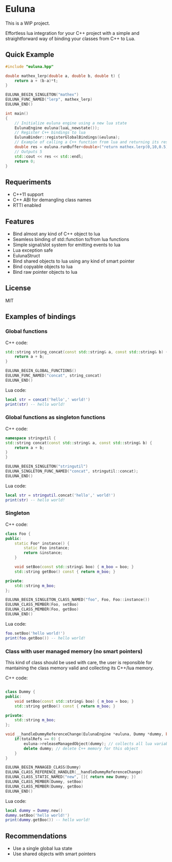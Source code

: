 Euluna
======

This is a WIP project.

Effortless lua integration for your C++ project with a simple
and straightforward way of binding your classes from C++ to Lua.

Quick Example
--------------------

```cpp
#include "euluna.hpp"

double mathex_lerp(double a, double b, double t) {
    return a + (b-a)*t;
}

EULUNA_BEGIN_SINGLETON("mathex")
EULUNA_FUNC_NAMED("lerp", mathex_lerp)
EULUNA_END()

int main()
{
    // Initialize euluna engine using a new lua state
    EulunaEngine euluna(luaL_newstate());
    // Register C++ bindings to lua
    EulunaBinder::registerGlobalBindings(&euluna);
    // Example of calling a C++ function from lua and returning its result back to C++
    double res = euluna.runBuffer<double>("return mathex.lerp(0,10,0.5)");
    // Outputs 5
    std::cout << res << std::endl;
    return 0;
}
```

Requeriments
------------------

- C++11 support
- C++ ABI for demangling class names
- RTTI enabled

Features
-----------

- Bind almost any kind of C++ object to lua
- Seamless binding of std::function to/from lua functions
- Simple signal/slot system for emitting events to lua
- Lua exception safe
- EulunaStruct
- Bind shared objects to lua using any kind of smart pointer
- Bind copyable objects to lua
- Bind raw pointer objects to lua

License
---------
MIT

Examples of bindings
----------------------------

### Global functions

C++ code:
```cpp
std::string string_concat(const std::string& a, const std::string& b) {
    return a + b;
}

EULUNA_BEGIN_GLOBAL_FUNCTIONS()
EULUNA_FUNC_NAMED("concat", string_concat)
EULUNA_END()
```

Lua code:
```lua
local str = concat('hello',' world!')
print(str) -- hello world!
```

### Global functions as singleton functions

C++ code:
```C++
namespace stringutil {
std::string concat(const std::string& a, const std::string& b) {
    return a + b;
}
}

EULUNA_BEGIN_SINGLETON("stringutil")
EULUNA_SINGLETON_FUNC_NAMED("concat", stringutil::concat);
EULUNA_END()
```

Lua code:
```lua
local str = stringutil.concat('hello',' world!')
print(str) -- hello world!
```

### Singleton

C++ code:
```cpp
class Foo {
public:
    static Foo* instance() {
        static Foo instance;
        return &instance;
    }

    void setBoo(const std::string& boo) { m_boo = boo; }
    std::string getBoo() const { return m_boo; }

private:
    std::string m_boo;
};

EULUNA_BEGIN_SINGLETON_CLASS_NAMED("foo", Foo, Foo::instance())
EULUNA_CLASS_MEMBER(Foo, setBoo)
EULUNA_CLASS_MEMBER(Foo, getBoo)
EULUNA_END()
```

Lua code:
```lua
foo.setBoo('hello world!')
print(foo.getBoo()) -- hello world!
```

### Class with user managed memory (no smart pointers)

This kind of class should be used with care,
the user is reponsible for mantaining the class memory valid
and collecting its C++/lua memory.

C++ code:
```cpp

class Dummy {
public:
    void setBoo(const std::string& boo) { m_boo = boo; }
    std::string getBoo() const { return m_boo; }

private:
    std::string m_boo;
};

void __handleDummyReferenceChange(EulunaEngine *euluna, Dummy *dummy, bool addRef, int totalRefs) {
    if(totalRefs == 0) {
        euluna->releaseManagedObject(dummy); // collects all lua variables related to this object
        delete dummy; // delete C++ memory for this object
    }
}

EULUNA_BEGIN_MANAGED_CLASS(Dummy)
EULUNA_CLASS_REFERENCE_HANDLER(__handleDummyReferenceChange)
EULUNA_CLASS_STATIC_NAMED("new", []{ return new Dummy; })
EULUNA_CLASS_MEMBER(Dummy, setBoo)
EULUNA_CLASS_MEMBER(Dummy, getBoo)
EULUNA_END()
```

Lua code:
```lua
local dummy = Dummy.new()
dummy.setBoo('hello world!')
print(dummy.getBoo()) -- hello world!
```

Recommendations
-------------------------

- Use a single global lua state
- Use shared objects with smart pointers


